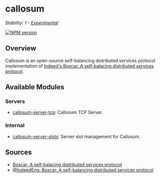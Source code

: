 # callosum

_Stability: 1 - [Experimental](https://github.com/tristanls/stability-index#stability-1---experimental)_

[![NPM version](https://badge.fury.io/js/callosum.png)](http://npmjs.org/package/callosum)

## Overview

Callosum is an open-source self-balancing distributed services protocol implementation of [Indeed's Boxcar: A self-balacing distributed services protocol](http://engineering.indeed.com/blog/2012/12/boxcar-self-balancing-distributed-services-protocol/).

## Available Modules

### Servers

  * [callosum-server-tcp](https://github.com/tristanls/callosum-server-tcp): Callosum TCP Server.

### Internal

  * [callosum-server-slots](https://github.com/tristanls/callosum-server-slots): Server slot management for Callosum.

## Sources

  * [Boxcar: A self-balacing distributed services protocol](http://engineering.indeed.com/blog/2012/12/boxcar-self-balancing-distributed-services-protocol/)
  * [@IndeedEng: Boxcar: A self-balancing distributed services protocol](https://engineering.indeed.com/blog/2013/10/october30-indeedeng-talk/)